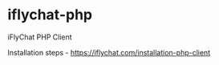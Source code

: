 iflychat-php
============

iFlyChat PHP Client

Installation steps - https://iflychat.com/installation-php-client
